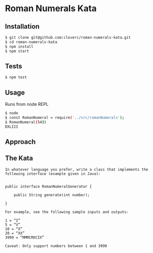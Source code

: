 # Roman Numerals Kata

## Installation

```sh
$ git clone git@github.com:cloverc/roman-numerals-kata.git
$ cd roman-numerals-kata
$ npm install
$ npm start
```

## Tests

```sh
$ npm test
```

## Usage

Runs from node REPL

```sh
$ node
$ const RomanNumeral = require('../src/romanNumerals');
$ RomanNumeral(543)
DXLIII
```

## Approach

## The Kata

```
In whatever language you prefer, write a class that implements the
following interface (example given in Java):


public interface RomanNumeralGenerator {

    public String generate(int number);

}

For example, see the following sample inputs and outputs:

1 = “I”
5 = “V”
10 = “X”
20 = “XX”
3999 = “MMMCMXCIX”

Caveat: Only support numbers between 1 and 3999
```